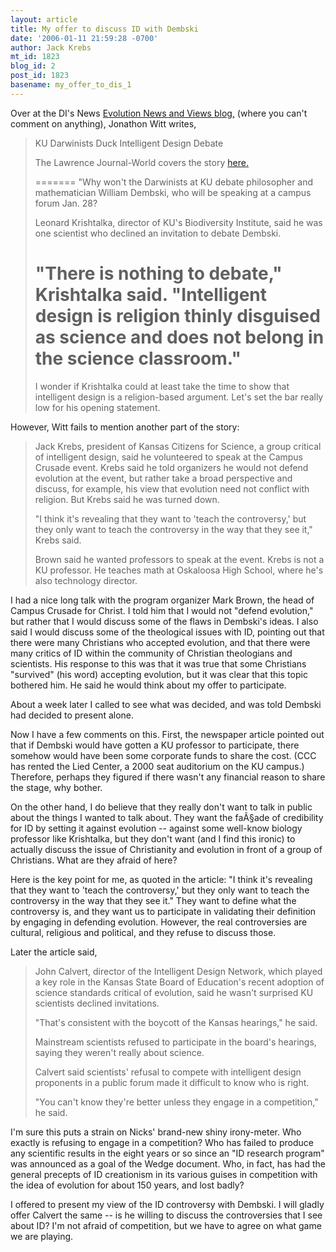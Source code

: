 ```yaml
---
layout: article
title: My offer to discuss ID with Dembski
date: '2006-01-11 21:59:28 -0700'
author: Jack Krebs
mt_id: 1823
blog_id: 2
post_id: 1823
basename: my_offer_to_dis_1
---
```

Over at the DI's News [Evolution News and Views blog,](http://www.evolutionnews.org) (where you can't comment on anything), Jonathon Witt writes,

>  KU Darwinists Duck Intelligent Design Debate
> 
> The Lawrence Journal-World covers the story [here.](http://www2.ljworld.com/news/2006/jan/07/major_events_planned_intelligent_design/) 
> 
> =======
> "Why won't the Darwinists at KU debate philosopher and mathematician William Dembski, who will be speaking at a campus forum Jan. 28?
> 
> Leonard Krishtalka, director of KU's Biodiversity Institute, said he was one scientist who declined an invitation to debate Dembski.
> 
> "There is nothing to debate," Krishtalka said. "Intelligent design is religion thinly disguised as science and does not belong in the science classroom."
> =======
> 
> I  wonder if Krishtalka could at least take the time to show that intelligent design is a religion-based argument. Let's set the bar really low for his opening statement.

However, Witt fails to mention another part of the story:

>  Jack Krebs, president of Kansas Citizens for Science, a group critical of intelligent design, said he volunteered to speak at the Campus Crusade event. Krebs said he told organizers he would not defend evolution at the event, but rather take a broad perspective and discuss, for example, his view that evolution need not conflict with religion. But Krebs said he was turned down.
> 
> "I think it's revealing that they want to 'teach the controversy,' but they only want to teach the controversy in the way that they see it," Krebs said.
> 
> Brown said he wanted professors to speak at the event. Krebs is not a KU professor. He teaches math at Oskaloosa High School, where he's also technology director.

I had a nice long talk with the program organizer Mark Brown, the head of Campus Crusade for Christ.  I told him that I would not "defend evolution," but rather that I would discuss some of the flaws in Dembski's ideas. I also said I would discuss some of the theological issues with ID, pointing out that there were many Christians who accepted evolution, and that there were many critics of ID within the community of Christian theologians and scientists.  His response to this was that it was true that some Christians "survived" (his word) accepting evolution, but it was clear that this topic bothered him.  He said he would think about my offer to participate.

About a week later I called to see what was decided, and was told Dembski had decided to present alone. 

Now I have a few comments on this.  First, the newspaper article pointed out that if Dembski would have gotten a KU professor to participate, there somehow would have been some corporate funds to share the cost. (CCC has rented the Lied Center, a 2000 seat auditorium on the KU campus.)  Therefore, perhaps they figured if there wasn't any financial reason to share the stage, why bother.

On the other hand, I do believe that they really don't want to talk in public about the things I wanted to talk about.  They want the faÃ§ade of credibility for ID by setting it against evolution -- against some well-know biology professor like Krishtalka, but they don't want (and I find this ironic) to actually discuss the issue of Christianity and evolution in front of a group of Christians.  What are they afraid of here?

Here is the key point for me, as quoted in the article:  "I think it's revealing that they want to 'teach the controversy,' but they only want to teach the controversy in the way that they see it."  They want to define what the controversy is, and they want us to participate in validating their definition by engaging in defending evolution.  However, the real controversies are cultural, religious and political, and they refuse to discuss those. 

Later the article said,

> John Calvert, director of the Intelligent Design Network, which played a key role in the Kansas State Board of Education's recent adoption of science standards critical of evolution, said he wasn't surprised KU scientists declined invitations.
> 
> "That's consistent with the boycott of the Kansas hearings," he said.
> 
> Mainstream scientists refused to participate in the board's hearings, saying they weren't really about science.
> 
> Calvert said scientists' refusal to compete with intelligent design proponents in a public forum made it difficult to know who is right.
> 
> "You can't know they're better unless they engage in a competition," he said.

I'm sure this puts a strain on Nicks' brand-new shiny irony-meter.  Who exactly is refusing to engage in a competition?  Who has failed to produce any scientific results in the eight years or so since an "ID research program" was announced as a goal of the Wedge document.  Who, in fact, has had the general precepts of ID creationism in its various guises in competition with the idea of evolution for about 150 years, and lost badly?

I offered to present my view of the ID controversy with Dembski.  I will gladly offer Calvert the same -- is he willing to discuss the controversies that I see about ID?  I'm not afraid of competition, but we have to agree on what game we are playing.
